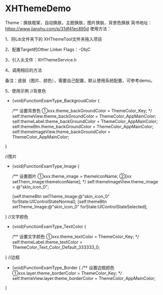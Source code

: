# XHThemeDemo
Theme：换肤框架，自动换肤，主题换肤，图片换肤，背景色换肤
简书地址：https://www.jianshu.com/p/31df41ec895d
使用方法：

1、将Lib文件夹下的 XHThemeTool文件夹拖入项目

2、配置Target的Other Linker Flags：-ObjC

3、引入头文件：XHThemeService.h

4、调用相应的方法

备注：皮肤（图片、颜色），需要自己配置，默认使用系统配置，可参考demo。

5、使用示例
//背景色
- (void)FunctionExamType_BackgroudColor {
      
    /**
     设置背景色
     ①xxx.theme_backGroundColor = ThemeColor_Key;
     */
    self.themeView.theme_backGroundColor = ThemeColor_AppMainColor;
    self.themeLabel.theme_backGroundColor = ThemeColor_AppMainColor;
    self.themeBtn.theme_backGroundColor = ThemeColor_AppMainColor;
    self.themeImageView.theme_backGroundColor = ThemeColor_AppMainColor;

}

//图片
- (void)FunctionExamType_Image {
    
    /**
     设置图片
     ①xxx.theme_image = themeIconName;
     ②[xx setThem_image:themeIconName];
     */
    self.themeImageView.theme_image = @"skin_icon_0";
   
    [self.themeBtn setTheme_Image:@"skin_icon_0" forState:UIControlStateNormal];
    [self.themeBtn setTheme_Image:@"skin_icon_0" forState:UIControlStateSelected];

}
//文字颜色
- (void)FunctionExamType_TextColor {
    
    /**
     设置文字颜色
     ①xxx.theme_textColor = ThemeColor_Key;
     */
    self.themeLabel.theme_textColor = ThemeColor_Text_Color_Default_333333_0;
    
    
    
}
//边框
- (void)FunctionExamType_Border {
    /**
     设置边框颜色
     ①xxx.layer.theme_borderColor = ThemeColor_Key;
     */
    self.themeView.layer.theme_borderColor = ThemeColor_AppMainColor;
    
}
